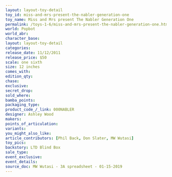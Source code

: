```yaml
---
layout: layout-toy-detail 
toy_id: miss-and-mrs-present-the-nabler-generation-one
toy_name: Miss and Mrs present The Nabler Generation One
permalink: /toys-1-6/miss-and-mrs-present-the-nabler-generation-one.html
world: Popbot
world_abr: 
character_base: 
layout: layout-toy-detail
categories: 
release_date: 11/12/2011
release_price: $50 
scale: one sixth
size: 12 inches
comes_with: 
edition_qty: 
chase: 
exclusive: 
secret_drop: 
sold_where: 
bamba_points: 
packaging_type: 
product_code_/_link: 000NABLER
designer: Ashley Wood
makers: 
points_of_articulation: 
variants: 
you_might_also_like: 
article_contributors: [Phil Back, Don Slater, MW Wutasi]
toy_pics: 
backstory: LTD Blind Box
sale_type: 
event_exclusive: 
event_details: 
source_doc: MW Wutasi - 3A spreadsheet - 01-15-2019
---
```

